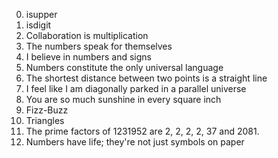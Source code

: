 0. isupper
1. isdigit
2. Collaboration is multiplication
3. The numbers speak for themselves
4. I believe in numbers and signs
5. Numbers constitute the only universal language
6. The shortest distance between two points is a straight line
7. I feel like I am diagonally parked in a parallel universe
8. You are so much sunshine in every square inch
9. Fizz-Buzz
 10. Triangles 
 11. The prime factors of 1231952 are 2, 2, 2, 2, 37 and 2081.
12. Numbers have life; they're not just symbols on paper
